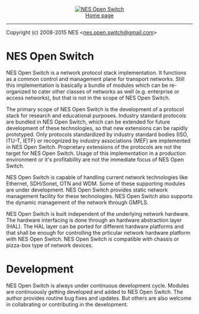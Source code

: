 <p align="center" >
    <a href="https://plus.google.com/105236054684418980818" rel="publisher">
    <img src="https://lh3.googleusercontent.com/-BG0WKlNqXzc/VI4W7Q2s8cI/AAAAAAAAAUM/al7oMaYej0I/s256-no/nes-open-switch-2.png" alt="NES Open Switch" title="NES Open Switch">
    </a><br>
    <a href="https://plus.google.com/105236054684418980818" rel="publisher">Home page</a>
</p>

<hr>

<a href="https://plus.google.com/+NES-Dev?rel=author" rel="author"></a>
<a href="https://plus.google.com/110171670192839928333?rel=author" rel="author"></a>
<a href="https://plus.google.com/105236054684418980818?rel=publisher" rel="publisher"></a>
Copyright (c) 2008-2015
    NES &lt;nes.open.switch@gmail.com&gt;

NES Open Switch
===============

NES Open Switch is a network protocol stack implementation. It functions as a
common control and management plane for transport networks. Still this
implementation is basically a bundle of modules which can be re-organized to
cater other classes of networks as well (e.g. enterprise or access networks),
but that is not in the scope of NES Open Switch.

The primary scope of NES Open Switch is the development of a protocol stack for
research and educational purposes. Industry standard protocols are bundled in
NES Open Switch, which can be extended for future development of these
technologies, so that new extensions can be rapidly prototyped. Only protocols
standardized by industry standard bodies (ISO, ITU-T, IETF) or recognized by
industry associations (MEF) are implemented in NES Open Switch. Proprietary
extensions of the protocols are not the target for NES Open Switch. Usage of
this implementation in a production environment or it's profitability are not
the immediate focus of NES Open Switch.

NES Open Switch is capable of handling current network technologies like
Ethernet, SDH/Sonet, OTN and WDM. Some of these supporting modules are under
development. NES Open Switch provides static network management facility for
these technologies. NES Open Switch also supports the dynamic management of the
network through GMPLS.

NES Open Switch is built independent of the underlying network hardware. The
hardware interfacing is done through an hardware abstraction layer (HAL). The
HAL layer can be ported for different hardware platforms and that shall be
enough for controlling the prticular network hardware platform with NES Open
Switch. NES Open Switch is compatible with chassis or pizza-box type of network
devices.


Development
===========

NES Open Switch is always under continuous development cycle. Modules are
continuously getting developed and added to NES Open Switch. The author provides
routine bug fixes and updates. But others are also welcome in collabrating or
contributing in the development.

